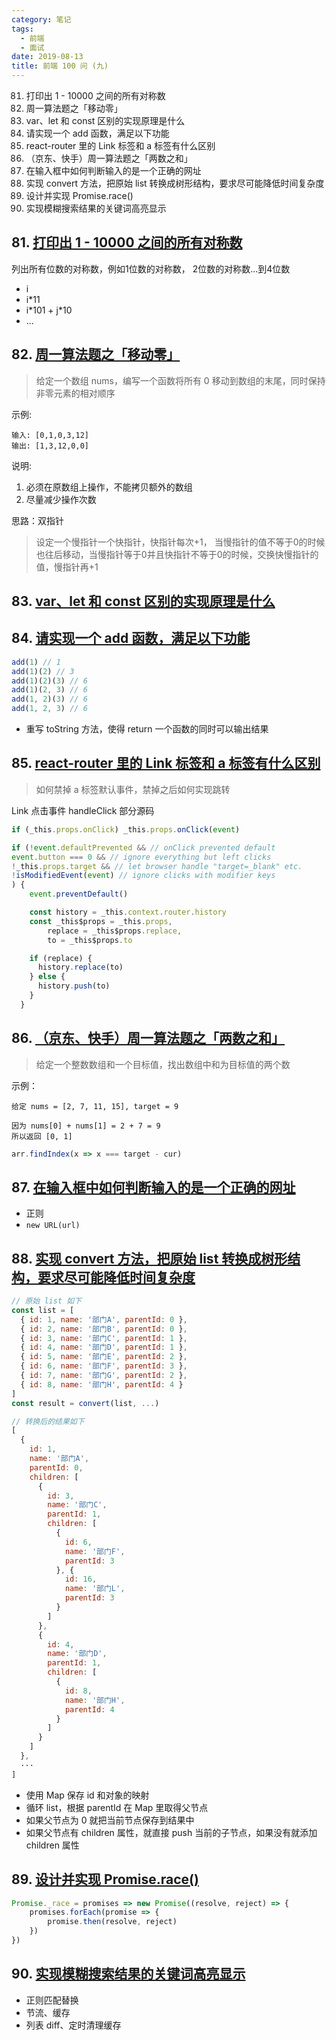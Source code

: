 ```yaml
---
category: 笔记
tags:
  - 前端
  - 面试
date: 2019-08-13
title: 前端 100 问 (九)
---
```


81. 打印出 1 - 10000 之间的所有对称数
82. 周一算法题之「移动零」
83. var、let 和 const 区别的实现原理是什么
84. 请实现一个 add 函数，满足以下功能
85. react-router 里的 Link 标签和 a 标签有什么区别
86. （京东、快手）周一算法题之「两数之和」
87. 在输入框中如何判断输入的是一个正确的网址
88. 实现 convert 方法，把原始 list 转换成树形结构，要求尽可能降低时间复杂度
89. 设计并实现 Promise.race()
90. 实现模糊搜索结果的关键词高亮显示

<!-- more -->

## 81. [打印出 1 - 10000 之间的所有对称数](https://github.com/Advanced-Frontend/Daily-Interview-Question/issues/131)

列出所有位数的对称数，例如1位数的对称数， 2位数的对称数...到4位数

* i
* i*11
* i\*101 + j\*10
* ...

## 82. [周一算法题之「移动零」](https://github.com/Advanced-Frontend/Daily-Interview-Question/issues/132)

> 给定一个数组 nums，编写一个函数将所有 0 移动到数组的末尾，同时保持非零元素的相对顺序

示例:

```
输入: [0,1,0,3,12]
输出: [1,3,12,0,0]
```

说明:

1. 必须在原数组上操作，不能拷贝额外的数组
2. 尽量减少操作次数

思路：双指针

> 设定一个慢指针一个快指针，快指针每次+1， 当慢指针的值不等于0的时候也往后移动，当慢指针等于0并且快指针不等于0的时候，交换快慢指针的值，慢指针再+1

## 83. [var、let 和 const 区别的实现原理是什么](https://github.com/Advanced-Frontend/Daily-Interview-Question/issues/133)



## 84. [请实现一个 add 函数，满足以下功能](https://github.com/Advanced-Frontend/Daily-Interview-Question/issues/134)

``` js
add(1) // 1
add(1)(2) // 3
add(1)(2)(3) // 6
add(1)(2, 3) // 6
add(1, 2)(3) // 6
add(1, 2, 3) // 6
```

* 重写 toString 方法，使得 return 一个函数的同时可以输出结果

## 85. [react-router 里的 Link 标签和 a 标签有什么区别](https://github.com/Advanced-Frontend/Daily-Interview-Question/issues/135)

> 如何禁掉 a 标签默认事件，禁掉之后如何实现跳转

Link 点击事件 handleClick 部分源码

``` js
if (_this.props.onClick) _this.props.onClick(event)

if (!event.defaultPrevented && // onClick prevented default
event.button === 0 && // ignore everything but left clicks
!_this.props.target && // let browser handle "target=_blank" etc.
!isModifiedEvent(event) // ignore clicks with modifier keys
) {
    event.preventDefault()

    const history = _this.context.router.history
    const _this$props = _this.props,
        replace = _this$props.replace,
        to = _this$props.to

    if (replace) {
      history.replace(to)
    } else {
      history.push(to)
    }
  }
```

## 86. [（京东、快手）周一算法题之「两数之和」](https://github.com/Advanced-Frontend/Daily-Interview-Question/issues/136)

> 给定一个整数数组和一个目标值，找出数组中和为目标值的两个数

示例：

```
给定 nums = [2, 7, 11, 15], target = 9

因为 nums[0] + nums[1] = 2 + 7 = 9
所以返回 [0, 1]
```

``` js
arr.findIndex(x => x === target - cur)
```

## 87. [在输入框中如何判断输入的是一个正确的网址](https://github.com/Advanced-Frontend/Daily-Interview-Question/issues/138)

* 正则
* `new URL(url)`

## 88. [实现 convert 方法，把原始 list 转换成树形结构，要求尽可能降低时间复杂度](https://github.com/Advanced-Frontend/Daily-Interview-Question/issues/139)

``` js
// 原始 list 如下
const list = [
  { id: 1, name: '部门A', parentId: 0 },
  { id: 2, name: '部门B', parentId: 0 },
  { id: 3, name: '部门C', parentId: 1 },
  { id: 4, name: '部门D', parentId: 1 },
  { id: 5, name: '部门E', parentId: 2 },
  { id: 6, name: '部门F', parentId: 3 },
  { id: 7, name: '部门G', parentId: 2 },
  { id: 8, name: '部门H', parentId: 4 }
]
const result = convert(list, ...)

// 转换后的结果如下
[
  {
    id: 1,
    name: '部门A',
    parentId: 0,
    children: [
      {
        id: 3,
        name: '部门C',
        parentId: 1,
        children: [
          {
            id: 6,
            name: '部门F',
            parentId: 3
          }, {
            id: 16,
            name: '部门L',
            parentId: 3
          }
        ]
      },
      {
        id: 4,
        name: '部门D',
        parentId: 1,
        children: [
          {
            id: 8,
            name: '部门H',
            parentId: 4
          }
        ]
      }
    ]
  },
  ···
]
```

* 使用 Map 保存 id 和对象的映射
* 循环 list，根据 parentId 在 Map 里取得父节点
* 如果父节点为 0 就把当前节点保存到结果中
* 如果父节点有 children 属性，就直接 push 当前的子节点，如果没有就添加 children 属性

## 89. [设计并实现 Promise.race()](https://github.com/Advanced-Frontend/Daily-Interview-Question/issues/140)

``` js
Promise._race = promises => new Promise((resolve, reject) => {
	promises.forEach(promise => {
		promise.then(resolve, reject)
	})
})
```

## 90. [实现模糊搜索结果的关键词高亮显示](https://github.com/Advanced-Frontend/Daily-Interview-Question/issues/141)

* 正则匹配替换
* 节流、缓存
* 列表 diff、定时清理缓存
